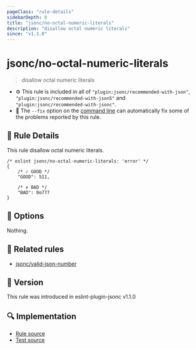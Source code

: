 ```yaml
---
pageClass: "rule-details"
sidebarDepth: 0
title: "jsonc/no-octal-numeric-literals"
description: "disallow octal numeric literals"
since: "v1.1.0"
---
```

# jsonc/no-octal-numeric-literals

> disallow octal numeric literals

- :gear: This rule is included in all of `"plugin:jsonc/recommended-with-json"`, `"plugin:jsonc/recommended-with-json5"` and `"plugin:jsonc/recommended-with-jsonc"`.
- :wrench: The `--fix` option on the [command line](https://eslint.org/docs/user-guide/command-line-interface#fixing-problems) can automatically fix some of the problems reported by this rule.

## :book: Rule Details

This rule disallow octal numeric literals.

<eslint-code-block fix>

<!-- eslint-skip -->

```json5
/* eslint jsonc/no-octal-numeric-literals: 'error' */
{
    /* ✓ GOOD */
    "GOOD": 511,

    /* ✗ BAD */
    "BAD": 0o777
}
```

</eslint-code-block>

## :wrench: Options

Nothing.

## :couple: Related rules

- [jsonc/valid-json-number]

[jsonc/valid-json-number]: ./valid-json-number.md

## :rocket: Version

This rule was introduced in eslint-plugin-jsonc v1.1.0

## :mag: Implementation

- [Rule source](https://github.com/ota-meshi/eslint-plugin-jsonc/blob/master/lib/rules/no-octal-numeric-literals.ts)
- [Test source](https://github.com/ota-meshi/eslint-plugin-jsonc/blob/master/tests/lib/rules/no-octal-numeric-literals.ts)
